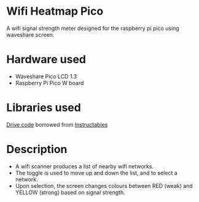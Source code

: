# Wifi Heatmap Pico
A wifi signal strength meter designed for the raspberry pi pico using waveshare screen.

# Hardware used
- Waveshare Pico LCD 1.3
- Raspberry Pi Pico W board

# Libraries used
[Drive code](https://github.com/milda-boop/wifi_heatmap_pico/blob/main/wlan.py#L7-L346) borrowed from [Instructables](https://www.instructables.com/WS-Pico-13-IPS-LCD-240x240-Display-Workout/)

# Description
- A wifi scanner produces a list of nearby wifi networks.
- The toggle is used to move up and down the list, and to select a network.
- Upon selection, the screen changes colours between RED (weak) and YELLOW (strong) based on signal strength.

